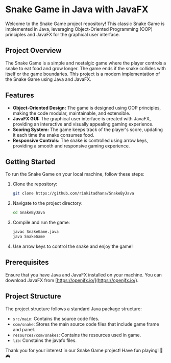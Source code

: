 # Snake Game in Java with JavaFX

Welcome to the Snake Game project repository! This classic Snake Game is implemented in Java, leveraging Object-Oriented Programming (OOP) principles and JavaFX for the graphical user interface.

## Project Overview

The Snake Game is a simple and nostalgic game where the player controls a snake to eat food and grow longer. The game ends if the snake collides with itself or the game boundaries. This project is a modern implementation of the Snake Game using Java and JavaFX.

## Features

- **Object-Oriented Design:** The game is designed using OOP principles, making the code modular, maintainable, and extensible.
- **JavaFX GUI:** The graphical user interface is created with JavaFX, providing an interactive and visually appealing gaming experience.
- **Scoring System:** The game keeps track of the player's score, updating it each time the snake consumes food.
- **Responsive Controls:** The snake is controlled using arrow keys, providing a smooth and responsive gaming experience.

## Getting Started

To run the Snake Game on your local machine, follow these steps:

1. Clone the repository:

   ```bash
   git clone https://github.com/rinkitadhana/SnakeByJava
   ```

2. Navigate to the project directory:

   ```bash
   cd SnakeByJava
   ```

3. Compile and run the game:

   ```bash
   javac SnakeGame.java
   java SnakeGame
   ```

4. Use arrow keys to control the snake and enjoy the game!

## Prerequisites

Ensure that you have Java and JavaFX installed on your machine. You can download JavaFX from [https://openjfx.io/](https://openjfx.io/).

## Project Structure

The project structure follows a standard Java package structure:

- `src/main`: Contains the source code files.
- `com/snake`: Stores the main source code files that include game frame and panel.
- `resources/com/snakes`: Contains the resources used in game.
- `lib`: Constains the javafx files.

Thank you for your interest in our Snake Game project! Have fun playing! 🐍🎮
